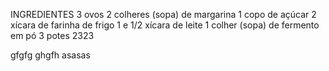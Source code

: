 INGREDIENTES
3 ovos
2 colheres (sopa) de margarina
1 copo de açúcar
2 xícara de farinha de frigo
1 e 1/2 xícara de leite
1 colher (sopa) de fermento em pó
3 potes
2323

gfgfg
ghgfh
asasas